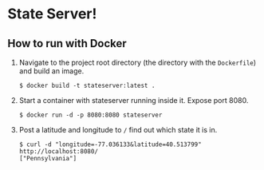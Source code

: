 # State Server!

## How to run with Docker

1. Navigate to the project root directory (the directory with the `Dockerfile`)
   and build an image.

   ```
   $ docker build -t stateserver:latest .
   ```

2. Start a container with stateserver running inside it. Expose port 8080.

   ```
   $ docker run -d -p 8080:8080 stateserver
   ```

3. Post a latitude and longitude to `/` find out which state it is in.

   ```
   $ curl -d "longitude=-77.036133&latitude=40.513799" http://localhost:8080/
   ["Pennsylvania"]
   ```
